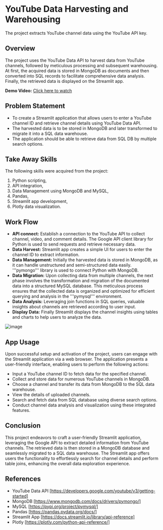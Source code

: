 # YouTube Data Harvesting and Warehousing
The project extracts YouTube channel data using the YouTube API key.

## Overview
  The project uses the YouTube Data API to harvest data from YouTube channels, followed by meticulous processing and subsequent warehousing. At first, the acquired data is stored in MongoDB as documents and then converted into SQL records to facilitate comprehensive data analysis. Finally, the retrieved data is displayed on the Streamlit app.

**Demo Video:** [Click here to watch](https://www.linkedin.com/posts/aishwarya-velmurugan_greetings-im-aishwarya-i-would-like-to-activity-7169040503974342657-ObAr?utm_source=share&utm_medium=member_desktop)

## Problem Statement
- To create a Streamlit application that allows users to enter a YouTube channel ID and retrieve channel details using YouTube Data API.
- The harvested data is to be stored in MongoDB and later transformed to migrate it into a SQL data warehouse.
- The application should be able to retrieve data from SQL DB by multiple search options.

## Take Away Skills
The following skills were acquired from the project:
  1. Python scripting,
  2. API integration,
  3. Data Management using MongoDB and MySQL,
  4. Pandas,
  5. Streamlit app development,
  6. Plotly data visualization.

## Work Flow
- **API connect:** Establish a connection to the YouTube API to collect channel, video, and comment details. The Google API client library for Python is used to send requests and retrieve necessary data.
- **Data Harvest:** Streamlit app creates a simple UI for users to enter the channel ID to extract information.
- **Data Management:** Initially the harvested data is stored in MongoDB, as it can handle unstructured and semi-structured data easily. '''pymongo''' library is used to connect Python with MongoDB.
- **Data Migration:** Upon collecting data from multiple channels, the next phase involves the transformation and migration of the documented data into a structured MySQL database. This meticulous process ensures that the collected data is organized and optimized for efficient querying and analysis in the '''pymysql''' environment.
- **Data Analysis:** Leveraging join functions in SQL queries, valuable insights about channels are retrieved according to user input.
- **Display Data:** Finally Streamlit displays the channel insights using tables and charts to help users to analyze the data.

![image](https://github.com/aishwarya-10/youtube_data_harvesting_and_warehousing/assets/48954230/cf82d0b5-37d2-4090-a57a-5a7aaf7887d1)

## App Usage
Upon successful setup and activation of the project, users can engage with the Streamlit application via a web browser. The application presents a user-friendly interface, enabling users to perform the following actions:
- Input a YouTube channel ID to fetch data for the specified channel.
- Collect and store data for numerous YouTube channels in MongoDB.
- Choose a channel and transfer its data from MongoDB to the SQL data warehouse.
- View the details of uploaded channels.
- Search and fetch data from SQL database using diverse search options.
- Conduct channel data analysis and visualization using these integrated features.

## Conclusion
  This project endeavors to craft a user-friendly Streamlit application, leveraging the Google API to extract detailed information from YouTube channels. The retrieved data is then stored in a MongoDB database and seamlessly migrated to a SQL data warehouse. The Streamlit app offers users the functionality to effortlessly search for channel details and perform table joins, enhancing the overall data exploration experience.

## References
- YouTube Data API [https://developers.google.com/youtube/v3/getting-started]
- MongoDB [https://www.mongodb.com/docs/drivers/pymongo/]
- MySQL [https://pypi.org/project/pymysql/]
- Pandas [https://pandas.pydata.org/docs/]
- Streamlit App [https://docs.streamlit.io/library/api-reference]
- Plotly [https://plotly.com/python-api-reference/]
